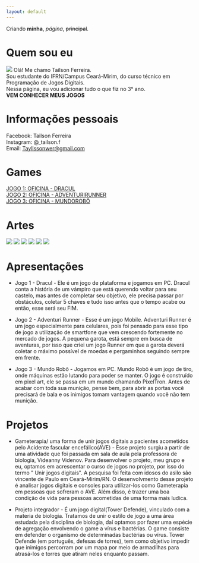 ```yaml
---
layout: default
---
```


Criando **minha**, _página_,  ~~principal~~.

# Quem sou eu

![](t11.png) Olá! Me chamo Tailson Ferreira.   
Sou estudante do IFRN/Campus Ceará-Mirim, do curso técnico em Programação de Jogos Digitais.   
Nessa página, eu vou adicionar tudo o que fiz no 3° ano.  
**VEM CONHECER MEUS JOGOS**
# Informações pessoais

Facebook: Tailson Ferreira   
Instagram: @_tailson.f  
Email: Tayllssonwer@gmail.com
# Games

[JOGO 1: OFICINA - DRACUL](https://tayllson.github.io/Dracul1/)     
[JOGO 2: OFICINA - ADVENTURIRUNNER](https://tayllson.github.io/AdventuriRunner/)  
[JOGO 3: OFICINA - MUNDOROBÔ](https://tayllson.github.io/MundoRob%C3%B4/) 



# Artes

![](teladra.png)
![](vt.png) 
![](ad.png)
![](rn.png)
![](st.png)
![](bl.png)

# Apresentações

* Jogo 1 - Dracul - Ele é um jogo de plataforma e jogamos em PC. Dracul conta a história de um vámpiro que está querendo voltar para seu castelo, mas antes de completar seu objetivo, ele precisa passar por obstáculos, coletar 5 chaves e tudo isso antes que o tempo acabe ou então, esse será seu FIM. 

* Jogo 2 - Adventuri Runner - Esse é um jogo Mobile. Adventuri Runner é um jogo especialmente para celulares, pois foi pensado para esse tipo de jogo a utilização de smartfone que vem crescendo fortemente no mercado de jogos. A pequena garota, está sempre em busca de aventuras, por isso que criei um jogo Runner em que a garota deverá coletar o máximo possível de moedas e pergaminhos seguindo sempre em frente.

* Jogo 3 - Mundo Robô - Jogamos em PC. Mundo Robô é um jogo de tiro, onde máquinas estão lutando para poder se manter. O jogo é construído em pixel art, ele se passa em um mundo chamando PixelTron. Antes de acabar com toda sua munição, pense bem, para abrir as portas você precisará de bala e os inimigos tomam vantagem quando você não tem munição.

# Projetos

 * Gameterapia/ uma forma de unir jogos digitais a pacientes acometidos pelo Acidente fascular encefálico(AVE) - Esse projeto surgiu a partir de uma atividade que foi passada em sala de aula pela professora de biologia, Videanny Videnov. Para desenvolver o projeto, meu grupo e eu, optamos em acrescentar o curso de jogos no projeto, por isso do termo " Unir jogos digitais". A pesquisa foi feita com idosos do asilo são vincente de Paulo em Ceará-Mirim/RN. O desenvolvmento desse projeto é analisar jogos digitais e consoles para utilizar-los como Gameterapia em pessoas que sofreram o AVE. Além disso, é trazer uma boa condição de vida para pessoas acometidas de uma forma mais ludica.   
 
 * Projeto integrador - É um jogo digital(Tower Defende), vinculado com a materia de biologia. Tratamos de unir o estilo de jogo a uma área estudada pela disciplina de biologia, daí optamos por fazer uma espécie de agregação envolvendo o game a vírus e bactérias. O game consiste em defender o organismo de determinadas bactérias ou vírus. Tower Defende (em português, defesas de torres), tem como objetivo impedir que inimigos percorram por um mapa por meio de armadilhas para atrasá-los e torres que atiram neles enquanto passam. 




